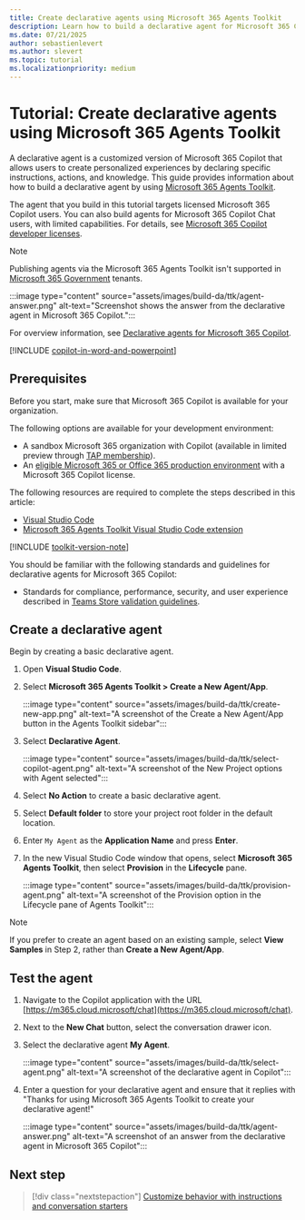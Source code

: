 ```yaml
---
title: Create declarative agents using Microsoft 365 Agents Toolkit
description: Learn how to build a declarative agent for Microsoft 365 Copilot using Microsoft 365 Agents Toolkit.
ms.date: 07/21/2025
author: sebastienlevert
ms.author: slevert
ms.topic: tutorial
ms.localizationpriority: medium
---
```


# Tutorial: Create declarative agents using Microsoft 365 Agents Toolkit

A declarative agent is a customized version of Microsoft 365 Copilot that allows users to create personalized experiences by declaring specific instructions, actions, and knowledge. This guide provides information about how to build a declarative agent by using [Microsoft 365 Agents Toolkit](https://aka.ms/M365AgentsToolkit).

The agent that you build in this tutorial targets licensed Microsoft 365 Copilot users. You can also build agents for Microsoft 365 Copilot Chat users, with limited capabilities. For details, see [Microsoft 365 Copilot developer licenses](prerequisites.md#microsoft-365-copilot-developer-licenses).

> [!NOTE]
> Publishing agents via the Microsoft 365 Agents Toolkit isn't supported in [Microsoft 365 Government](https://www.microsoft.com/microsoft-365/government) tenants.

:::image type="content" source="assets/images/build-da/ttk/agent-answer.png" alt-text="Screenshot shows the answer from the declarative agent in Microsoft 365 Copilot.":::

For overview information, see [Declarative agents for Microsoft 365 Copilot](overview-declarative-agent.md).

[!INCLUDE [copilot-in-word-and-powerpoint](includes/copilot-in-word-and-powerpoint.md)]

## Prerequisites

Before you start, make sure that Microsoft 365 Copilot is available for your organization.

The following options are available for your development environment:

- A sandbox Microsoft 365 organization with Copilot (available in limited preview through [TAP membership](https://developer.microsoft.com/microsoft-365/tap)).
- An [eligible Microsoft 365 or Office 365 production environment](prerequisites.md#organizations-with-microsoft-365-copilot-licenses) with a Microsoft 365 Copilot license.

The following resources are required to complete the steps described in this article:

- [Visual Studio Code](https://code.visualstudio.com/)
- [Microsoft 365 Agents Toolkit Visual Studio Code extension](/microsoftteams/platform/toolkit/install-teams-toolkit?tabs=vscode#install-a-prerelease-version)

[!INCLUDE [toolkit-version-note](includes/toolkit-version-note.md)]

You should be familiar with the following standards and guidelines for declarative agents for Microsoft 365 Copilot:

- Standards for compliance, performance, security, and user experience described in [Teams Store validation guidelines](/microsoftteams/platform/concepts/deploy-and-publish/appsource/prepare/teams-store-validation-guidelines#teams-apps-extensible-as-plugin-for-microsoft-copilot-for-microsoft-365).

## Create a declarative agent

Begin by creating a basic declarative agent.

1. Open **Visual Studio Code**.

1. Select **Microsoft 365 Agents Toolkit > Create a New Agent/App**.

    :::image type="content" source="assets/images/build-da/ttk/create-new-app.png" alt-text="A screenshot of the Create a New Agent/App button in the Agents Toolkit sidebar":::

1. Select **Declarative Agent**.

    :::image type="content" source="assets/images/build-da/ttk/select-copilot-agent.png" alt-text="A screenshot of the New Project options with Agent selected":::

1. Select **No Action** to create a basic declarative agent.

1. Select **Default folder** to store your project root folder in the default location.

1. Enter `My Agent` as the **Application Name** and press **Enter**.

1. In the new Visual Studio Code window that opens, select **Microsoft 365 Agents Toolkit**, then select **Provision** in the **Lifecycle** pane.

    :::image type="content" source="assets/images/build-da/ttk/provision-agent.png" alt-text="A screenshot of the Provision option in the Lifecycle pane of Agents Toolkit":::

> [!NOTE]
> If you prefer to create an agent based on an existing sample, select **View Samples** in Step 2, rather than **Create a New Agent/App**.


## Test the agent

1. Navigate to the Copilot application with the URL [https://m365.cloud.microsoft/chat](https://m365.cloud.microsoft/chat).

1. Next to the **New Chat** button, select the conversation drawer icon.

1. Select the declarative agent **My Agent**.

    :::image type="content" source="assets/images/build-da/ttk/select-agent.png" alt-text="A screenshot of the declarative agent in Copilot":::

1. Enter a question for your declarative agent and ensure that it replies with "Thanks for using Microsoft 365 Agents Toolkit to create your declarative agent!"

    :::image type="content" source="assets/images/build-da/ttk/agent-answer.png" alt-text="A screenshot of an answer from the declarative agent in Microsoft 365 Copilot":::

## Next step

> [!div class="nextstepaction"]
> [Customize behavior with instructions and conversation starters](build-declarative-agents-customize-behavior.md)
